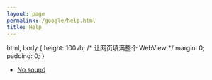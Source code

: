 ```yaml
---
layout: page
permalink: /google/help.html
title: Help
---
```


html, body {
    height: 100vh; /* 让网页填满整个 WebView */
    margin: 0;
    padding: 0;
}

- [No sound](/hanzipro/google/help/no_sound)
